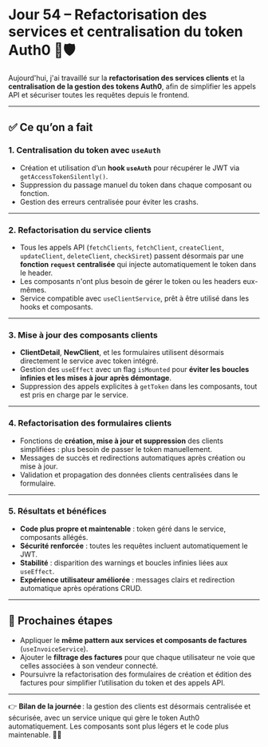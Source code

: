 # Jour 54 – Refactorisation des services et centralisation du token Auth0 🔄🛡️

Aujourd'hui, j'ai travaillé sur la **refactorisation des services clients** et la **centralisation de la gestion des tokens Auth0**, afin de simplifier les appels API et sécuriser toutes les requêtes depuis le frontend.

---

## ✅ Ce qu’on a fait

### 1. Centralisation du token avec `useAuth`

* Création et utilisation d’un **hook `useAuth`** pour récupérer le JWT via `getAccessTokenSilently()`.
* Suppression du passage manuel du token dans chaque composant ou fonction.
* Gestion des erreurs centralisée pour éviter les crashs.

---

### 2. Refactorisation du service clients

* Tous les appels API (`fetchClients`, `fetchClient`, `createClient`, `updateClient`, `deleteClient`, `checkSiret`) passent désormais par une **fonction `request` centralisée** qui injecte automatiquement le token dans le header.
* Les composants n'ont plus besoin de gérer le token ou les headers eux-mêmes.
* Service compatible avec `useClientService`, prêt à être utilisé dans les hooks et composants.

---

### 3. Mise à jour des composants clients

* **ClientDetail**, **NewClient**, et les formulaires utilisent désormais directement le service avec token intégré.
* Gestion des `useEffect` avec un flag `isMounted` pour **éviter les boucles infinies et les mises à jour après démontage**.
* Suppression des appels explicites à `getToken` dans les composants, tout est pris en charge par le service.

---

### 4. Refactorisation des formulaires clients

* Fonctions de **création, mise à jour et suppression** des clients simplifiées : plus besoin de passer le token manuellement.
* Messages de succès et redirections automatiques après création ou mise à jour.
* Validation et propagation des données clients centralisées dans le formulaire.

---

### 5. Résultats et bénéfices

* **Code plus propre et maintenable** : token géré dans le service, composants allégés.
* **Sécurité renforcée** : toutes les requêtes incluent automatiquement le JWT.
* **Stabilité** : disparition des warnings et boucles infinies liées aux `useEffect`.
* **Expérience utilisateur améliorée** : messages clairs et redirection automatique après opérations CRUD.

---

## 📌 Prochaines étapes

* Appliquer le **même pattern aux services et composants de factures** (`useInvoiceService`).
* Ajouter le **filtrage des factures** pour que chaque utilisateur ne voie que celles associées à son vendeur connecté.
* Poursuivre la refactorisation des formulaires de création et édition des factures pour simplifier l’utilisation du token et des appels API.

---

👉 **Bilan de la journée** : la gestion des clients est désormais centralisée et sécurisée, avec un service unique qui gère le token Auth0 automatiquement. Les composants sont plus légers et le code plus maintenable. 💪✨
